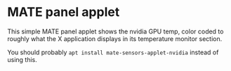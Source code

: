# MATE panel applet

This simple MATE panel applet shows the nvidia GPU temp, color coded to roughly what the X application
displays in its temperature monitor section.

You should probably `apt install mate-sensors-applet-nvidia` instead of using this.
